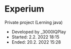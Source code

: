 # Experium
Private project (Lerning java) <br />
- Developed by _3000IQPlay <br />
- Started: 2.2. 2022 18:15
- Ended: 20.2. 2022 15:28
